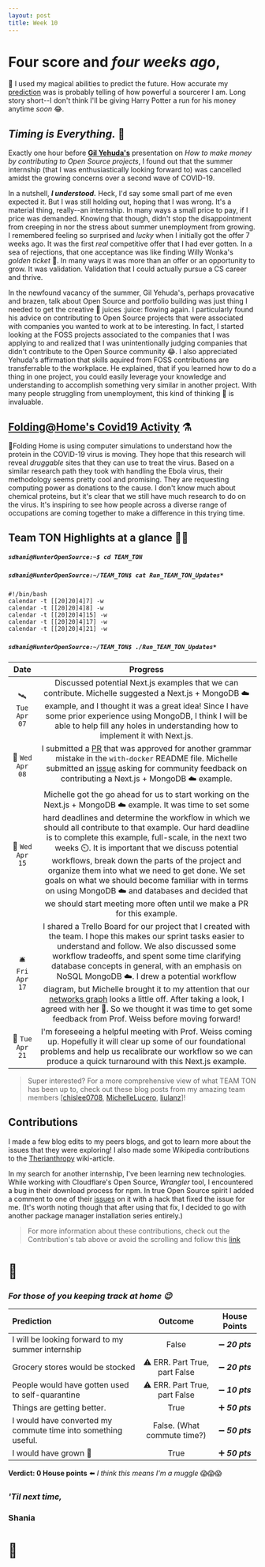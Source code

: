 ```yaml
---
layout: post
title: Week 10
---
```


# Four score and *four weeks ago*, 

:crystal_ball: I used my magical abilities to predict the future. How accurate my [prediction](https://hunter-college-ossd-spr-2020.github.io/sdhani-weekly/week08/) was is probably telling of how powerful a sourcerer I am. Long story short--I don't think I'll be giving Harry Potter a run for his money anytime *soon* :joy:.

## ***Timing is Everything.*** :leaves:
                  
                  
Exactly one hour before  **[Gil Yehuda's](https://www.linkedin.com/in/gilyehuda)**  presentation on *How to make money by contributing to Open Source projects*, I found out that the summer internship (that I was enthusiastically looking forward to) was cancelled amidst the growing concerns over a second wave of COVID-19. 

In a nutshell, ***I understood.*** Heck, I'd say some small part of me even expected it. But I was still holding out, hoping that I was wrong. It's a material thing, really--an internship. In many ways a small price to pay, if I price was demanded. Knowing that though, didn't stop the disappointment from creeping in nor the stress about summer unemployment from growing. I remembered feeling so surprised and *lucky* when I initially got the offer 7 weeks ago. It was the first *real* competitive offer that I had ever gotten. In a sea of rejections, that one acceptance was like finding Willy Wonka's *golden ticket* :chocolate_bar:. In many ways it was more than an offer or an opportunity to grow. It was validation. Validation that I could actually pursue a CS career and thrive. 

In the newfound vacancy of the summer, Gil Yehuda's, perhaps provacative and brazen, talk about Open Source and portfolio building was just thing I needed to get the creative :art: juices :juice: flowing again. I particularly found his advice on contributing to Open Source projects that were associated with companies you wanted to work at to be interesting. In fact, I started looking at the FOSS projects associated to the companies that I was applying to and realized that I was unintentionally judging companies that didn't contribute to the Open Source community :joy:. I also appreciated Yehuda's affirmation that skills aquired from FOSS contributions are transferrable to the workplace. He explained, that if you learned how to do a thing in one project, you could easily leverage your knowledge and understanding to accomplish something very similar in  another project. With many people struggling from unemployment, this kind of thinking :thinking: is invaluable.


## [Folding@Home's Covid19 Activity](https://foldingathome.org/covid19/) :alembic:

:microscope:Folding Home is using computer simulations to understand how the protein in the COVID-19 virus is moving. They hope that this research will reveal *druggable* sites that they can use to treat the virus. Based on a similar research path they took with handling the Ebola virus, their methodology seems pretty cool and promising. They are requesting computing power as donations to the cause. I don't know much about chemical proteins, but it's clear that we still have much research to do on the virus. It's inspiring to see how people across a diverse range of occupations are coming together to make a difference in this trying time.

## Team TON Highlights at a glance :woman_juggling:

##### `sdhani@HunterOpenSource:~$ cd TEAM_TON`
##### `sdhani@HunterOpenSource:~/TEAM_TON$ cat Run_TEAM_TON_Updates*`

```Shell
#!/bin/bash
calendar -t [[20]20]4]7] -w 
calendar -t [[20]20]4]8] -w 
calendar -t [[20]20]4]15] -w 
calendar -t [[20]20]4]17] -w 
calendar -t [[20]20]4]21] -w 
```

###
##### `sdhani@HunterOpenSource:~/TEAM_TON$ ./Run_TEAM_TON_Updates*`

|  Date   |  Progress |
|:------:|:---:|
|:artificial_satellite: `Tue Apr 07` | Discussed potential Next.js examples that we can contribute. Michelle suggested a Next.js + MongoDB :cloud: example, and I thought it was a great idea! Since I have some prior experience using MongoDB, I think I will be able to help fill any holes in understanding how to implement it with Next.js. |
|:vibration_mode: `Wed Apr 08` | I submitted a [PR](https://github.com/zeit/next.js/pull/11760) that was approved for another grammar mistake in the `with-docker` README file. Michelle submitted an [issue](https://github.com/zeit/next.js/issues/11756) asking for community feedback on contributing a Next.js + MongoDB :cloud: example. |
|:call_me_hand:  `Wed Apr 15` | Michelle got the go ahead for us to start working on the Next.js + MongoDB :cloud: example. It was time to set some hard deadlines and determine the workflow in which we should all contribute to that example. Our hard deadline is to complete this example, full-scale, in the next two weeks :timer_clock:. It is important that we discuss potential workflows, break down the parts of the project and organize them into what we need to get done. We set goals on what we should become familiar with in terms on using MongoDB :cloud: and databases and decided that we should start meeting more often until we make a PR for this example. |
|:bellhop_bell: `Fri Apr 17` | I shared a Trello Board for our project that I created with the team. I hope this makes our sprint tasks easier to understand and follow. We also discussed some workflow tradeoffs, and spent some time clarifying database concepts in general, with an emphasis on NoSQL MongoDB :cloud:. I drew a potential workflow diagram, but Michelle brought it to my attention that our [networks graph](https://github.com/hunter-college-ossd-spr-2020/next.js/network) looks a little off. After taking a look, I agreed with her :100:. So we thought it was time to get some feedback from Prof. Weiss before moving forward! |
|:crystal_ball: `Tue Apr 21` | I'm foreseeing a helpful meeting with Prof. Weiss coming up. Hopefully it will clear up some of our foundational problems and help us recalibrate our workflow so we can produce a quick turnaround with this Next.js example. |

> Super interested? For a more comprehensive view of what TEAM TON has been up to, check out these blog posts from my amazing team members [[chislee0708](https://hunter-college-ossd-spr-2020.github.io/chislee0708-weekly/week10/), [MichelleLucero](https://hunter-college-ossd-spr-2020.github.io/MichelleLucero-weekly/week10/), [liulanz](https://hunter-college-ossd-spr-2020.github.io/liulanz-weekly/week10/)]!


## Contributions

I made a few blog edits to my peers blogs, and got to learn more about the issues that they were exploring! I also made some Wikipedia contributions to the [Therianthropy](https://en.wikipedia.org/wiki/Therianthropy) wiki-article. 

In my search for another internship, I've been learning new technologies. While working with Cloudflare's Open Source, *Wrangler* tool, I encountered a bug in their download process for npm. In true Open Source spirit I added a comment to one of their [issues](https://github.com/cloudflare/wrangler/issues/266) on it with a hack that fixed the issue for me. (It's worth noting though that after using that fix, I decided to go with another package manager installation series entirely.)  

> For more information about these contributions, check out the Contribution's tab above or avoid the scrolling and follow this [link](https://hunter-college-ossd-spr-2020.github.io/sdhani-weekly/contributions/)


# :seedling:

### ***For those of you keeping track at home :wink:***
| Prediction | Outcome | House Points |
|:----|:----:|:---:|
|I will be looking forward to my summer internship | False | :heavy_minus_sign: ***20 pts*** |
|Grocery stores would be stocked | :warning: ERR. Part True, part False | :heavy_minus_sign: ***20 pts*** |
|People would have gotten used to self-quarantine| :warning: ERR. Part True, part False | :heavy_minus_sign: ***10 pts*** |
|Things are getting better. | True | :heavy_plus_sign: ***50 pts*** |
|I would have converted my commute time into something useful.| False. (What commute time?) | :heavy_minus_sign: ***50 pts*** |
|I would have grown :seedling:| True | :heavy_plus_sign: ***50 pts*** |

**Verdict: 0 House points** :arrow_left: *I think this means I'm a muggle* :scream::scream::scream:


### *'Til next time,*
### Shania
# :mushroom: